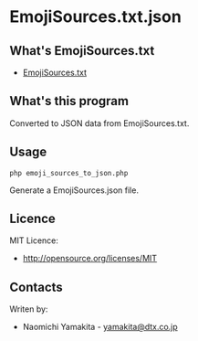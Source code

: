 EmojiSources.txt.json
=====================
What's EmojiSources.txt
-----------------------
* [EmojiSources.txt](http://unicode.org/Public/UNIDATA/EmojiSources.txt)

What's this program
-------------------
Converted to JSON data from EmojiSources.txt.

Usage
-----
	php emoji_sources_to_json.php

Generate a EmojiSources.json file.

Licence
-------
MIT Licence:
 * http://opensource.org/licenses/MIT

 Contacts
 --------
 Writen by:
  * Naomichi Yamakita - yamakita@dtx.co.jp

